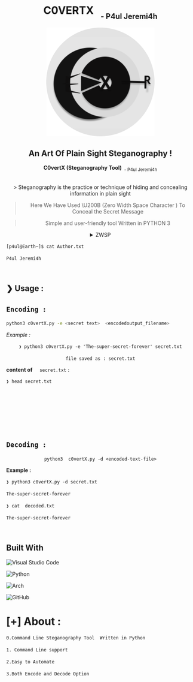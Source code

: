 <div align=center>
<center>
<h1>C0VERTX &nbsp;<sub> <sub>- P4ul Jeremi4h</sub>
</h1>
</center>
</div>

<div align=center>

![](finallogo.png) 
</center>

<h2>An Art Of Plain Sight <b>Steganography !</b> </h2> 

 <b>C0vertX (Steganography Tool) &nbsp;</b><sub>- P4ul Jeremi4h</sub> <br>
<br>
 <p> 
 > Steganography is the practice or technique of hiding and concealing information in plain sight <br>
 
 > Here We Have Used \U200B (Zero Width Space Character ) To Conceal the Secret Message <br>
 
 > Simple and user-friendly tool Written in PYTHON 3
 
  <details>
 <summary>ZWSP </summary>
 <p>commonly abbreviated ZWSP
this character is intended for invisible word separation and for line break control; it has no width, but its presence between two characters does not prevent increased letter spacing in justification
</p>
</details>
 
 </p>

</div>


```
[p4ul@Earth~]$ cat Author.txt

P4ul Jeremi4h
```
</center>


<br>

## ❯ Usage :

## `Encoding : `


```bash
python3 c0vertX.py -e <secret text>  <encodedoutput_filename> 

```
*Example :*

<center>

```
❯ python3 c0vertX.py -e 'The-super-secret-forever' secret.txt

file saved as : secret.txt
```
</center>

**content of** &nbsp; ` secret.txt` :

```bash
❯ head secret.txt









```

## `Decoding : `

<center>

```
python3  c0vertX.py -d <encoded-text-file>
```

</center>

**Example :**

```
❯ python3 c0vertX.py -d secret.txt

The-super-secret-forever

❯ cat  decoded.txt

The-super-secret-forever
```

<br>


## Built With 

![Visual Studio Code](https://img.shields.io/badge/Visual%20Studio%20Code-0078d7.svg?style=for-the-badge&logo=visual-studio-code&logoColor=white)

![Python](https://img.shields.io/badge/python-3670A0?style=for-the-badge&logo=python&logoColor=ffdd54)

![Arch](https://img.shields.io/badge/Arch%20Linux-1793D1?logo=arch-linux&logoColor=fff&style=for-the-badge)

![GitHub](https://img.shields.io/badge/github-%23121011.svg?style=for-the-badge&logo=github&logoColor=white)

# [+] About  : 

```
0.Command Line Steganography Tool  Written in Python

1. Command Line support 

2.Easy to Automate

3.Both Encode and Decode Option
```
